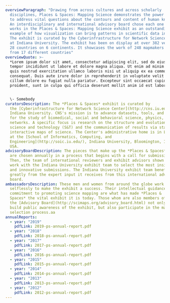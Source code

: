 ```yaml
---
overviewParagraph: "Drawing from across cultures and across scholarly
  disciplines, Places & Spaces: Mapping Science demonstrates the power of maps
  to address vital questions about the contours and content of human knowledge.
  An interdisciplinary and international advisory board chose each one of the
  works in the Places & Spaces: Mapping Science exhibit as an outstanding
  example of how visualization can bring patterns in scientific data into focus.
  The exhibit is curated by the Cyberinfrastructure for Network Science Center
  at Indiana University. The exhibit has been on display at over 382 venues in
  28 countries on 6 continents. It showcases the work of 248 mapmakers that hail
  from 17 different countries"
overviewQuote: >-
  *Lorem ipsum dolor sit amet, consectetur adipiscing elit, sed do eiusmod
  tempor incididunt ut labore et dolore magna aliqua. Ut enim ad minim veniam,
  quis nostrud exercitation ullamco laboris nisi ut aliquip ex ea commodo
  consequat. Duis aute irure dolor in reprehenderit in voluptate velit esse
  cillum dolore eu fugiat nulla pariatur. Excepteur sint occaecat cupidatat non
  proident, sunt in culpa qui officia deserunt mollit anim id est laborum*


  \- Somebody
curatorsDescription: The *Places & Spaces* exhibit is curated by
  the [Cyberinfrastructure for Network Science Center](http://cns.iu.edu/) at
  Indiana University. CNS's mission is to advance datasets, tools, and services
  for the study of biomedical, social and behavioral science, physics, and other
  networks. A specific focus is research on the structure and evolution of
  science and technology (S&T) and the communication of results via static and
  interactive maps of science. The Center's administrative home is in Luddy Hall
  at the [School of Informatics, Computing, and
  Engineering](http://soic.iu.edu/), Indiana University, Bloomington, Indiana,
  USA.
advisoryBoardDescription: The pieces that make up the *Places & Spaces* exhibit
  are chosen annually in a process that begins with a call for submissions.
  Then, the team of international reviewers and exhibit advisors shown below
  work with the Indiana University exhibit team to select the most insightful
  and innovative submissions. The Indiana University exhibit team benefits
  greatly from the expert input it receives from this international advisory
  board.
ambassadorsDescription: These men and women from around the globe work
  selflessly to make the exhibit a success. Their intellectual guidance and
  commitment to promoting science mapping are what has made *Places &
  Spaces* the vital exhibit it is today. Those whom are also members of
  the [Advisory Board](http://scimaps.org/advisory_board.html) not only work to
  build public awareness of the exhibit, but also participate in the map
  selection process.aa
annualReports:
  - year: "2019"
    pdfLink: 2019-ps-annual-report.pdf
  - year: "2018"
    pdfLink: 2018-ps-annual-report.pdf
  - year: "2017"
    pdfLink: 2017-ps-annual-report.pdf
  - year: "2016"
    pdfLink: 2016-ps-annual-report.pdf
  - year: "2015"
    pdfLink: 2015-ps-annual-report.pdf
  - year: "2014"
    pdfLink: 2014-ps-annual-report.pdf
  - year: "2013"
    pdfLink: 2013-ps-annual-report.pdf
  - year: "2012"
    pdfLink: 2012-ps-annual-report.pdf
---
```

